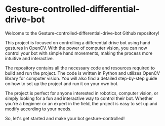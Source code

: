 # Gesture-controlled-differential-drive-bot

Welcome to the Gesture-controlled-differential-drive-bot Github repository!

This project is focused on controlling a differential drive bot using hand gestures in OpenCV. With the power of computer vision, you can now control your bot with simple hand movements, making the process more intuitive and interactive.

The repository contains all the necessary code and resources required to build and run the project. The code is written in Python and utilizes OpenCV library for computer vision. You will also find a detailed step-by-step guide on how to set up the project and run it on your own bot.

The project is perfect for anyone interested in robotics, computer vision, or simply looking for a fun and interactive way to control their bot. Whether you're a beginner or an expert in the field, the project is easy to set up and modify according to your needs.

So, let's get started and make your bot gesture-controlled!
